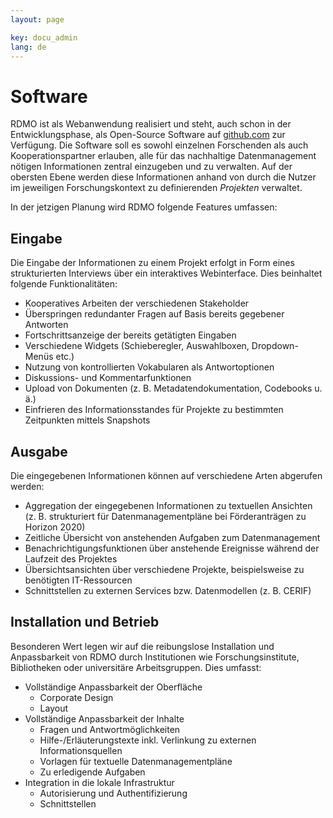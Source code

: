 ```yaml
---
layout: page

key: docu_admin
lang: de
---
```


Software
========

RDMO ist als Webanwendung realisiert und steht, auch schon in der Entwicklungsphase, als Open-Source Software auf [github.com](https://github.com/rdmorganiser) zur Verfügung. Die Software soll es sowohl einzelnen Forschenden als auch Kooperationspartner erlauben, alle für das nachhaltige Datenmanagement nötigen Informationen zentral einzugeben und zu verwalten. Auf der obersten Ebene werden diese Informationen anhand von durch die Nutzer im jeweiligen Forschungskontext zu definierenden *Projekten* verwaltet.

In der jetzigen Planung wird RDMO folgende Features umfassen:

Eingabe
-------

Die Eingabe der Informationen zu einem Projekt erfolgt in Form eines strukturierten Interviews über ein interaktives Webinterface. Dies beinhaltet folgende Funktionalitäten:

* Kooperatives Arbeiten der verschiedenen Stakeholder
* Überspringen redundanter Fragen auf Basis bereits gegebener Antworten
* Fortschrittsanzeige der bereits getätigten Eingaben
* Verschiedene Widgets (Schieberegler, Auswahlboxen, Dropdown-Menüs etc.)
* Nutzung von kontrollierten Vokabularen als Antwortoptionen
* Diskussions- und Kommentarfunktionen
* Upload von Dokumenten (z. B. Metadatendokumentation, Codebooks u. ä.)
* Einfrieren des Informationsstandes für Projekte zu bestimmten Zeitpunkten mittels Snapshots

Ausgabe
-------

Die eingegebenen Informationen können auf verschiedene Arten abgerufen werden:

* Aggregation der eingegebenen Informationen zu textuellen Ansichten (z. B. strukturiert für Datenmanagementpläne bei Förderanträgen zu Horizon 2020)
* Zeitliche Übersicht von anstehenden Aufgaben zum Datenmanagement
* Benachrichtigungsfunktionen über anstehende Ereignisse während der Laufzeit des Projektes
* Übersichtsansichten über verschiedene Projekte, beispielsweise zu benötigten IT-Ressourcen
* Schnittstellen zu externen Services bzw. Datenmodellen (z. B. CERIF)

Installation und Betrieb
------------------------

Besonderen Wert legen wir auf die reibungslose Installation und Anpassbarkeit von RDMO durch Institutionen wie Forschungsinstitute, Bibliotheken oder universitäre Arbeitsgruppen. Dies umfasst:

* Vollständige Anpassbarkeit der Oberfläche
    * Corporate Design
    * Layout
* Vollständige Anpassbarkeit der Inhalte
    * Fragen und Antwortmöglichkeiten
    * Hilfe-/Erläuterungstexte inkl. Verlinkung zu externen Informationsquellen
    * Vorlagen für textuelle Datenmanagementpläne
    * Zu erledigende Aufgaben
* Integration in die lokale Infrastruktur
    * Autorisierung und Authentifizierung
    * Schnittstellen
